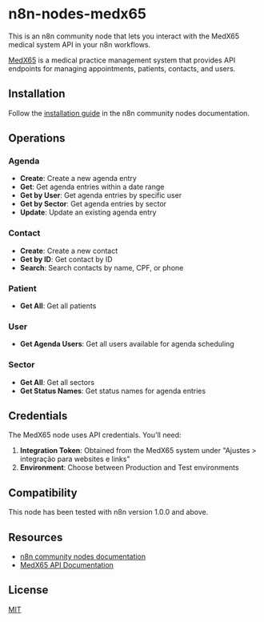 # n8n-nodes-medx65

This is an n8n community node that lets you interact with the MedX65 medical system API in your n8n workflows.

[MedX65](https://medx65-v65teste.azurewebsites.net) is a medical practice management system that provides API endpoints for managing appointments, patients, contacts, and users.

## Installation

Follow the [installation guide](https://docs.n8n.io/integrations/community-nodes/installation/) in the n8n community nodes documentation.

## Operations

### Agenda
- **Create**: Create a new agenda entry
- **Get**: Get agenda entries within a date range
- **Get by User**: Get agenda entries by specific user
- **Get by Sector**: Get agenda entries by sector
- **Update**: Update an existing agenda entry

### Contact
- **Create**: Create a new contact
- **Get by ID**: Get contact by ID
- **Search**: Search contacts by name, CPF, or phone

### Patient
- **Get All**: Get all patients

### User
- **Get Agenda Users**: Get all users available for agenda scheduling

### Sector
- **Get All**: Get all sectors
- **Get Status Names**: Get status names for agenda entries

## Credentials

The MedX65 node uses API credentials. You'll need:

1. **Integration Token**: Obtained from the MedX65 system under "Ajustes > integração para websites e links"
2. **Environment**: Choose between Production and Test environments

## Compatibility

This node has been tested with n8n version 1.0.0 and above.

## Resources

* [n8n community nodes documentation](https://docs.n8n.io/integrations/community-nodes/)
* [MedX65 API Documentation](https://medx65-v65teste.azurewebsites.net)

## License

[MIT](https://github.com/n8n-io/n8n-nodes-starter/blob/master/LICENSE.md)
